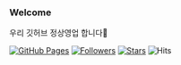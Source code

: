 ### Welcome
우리 깃허브 정상영업 합니다🔨

<!-- 
임시로 가려둠

![Anurag's GitHub stats](https://github-readme-stats.vercel.app/api?username=jwpark0625&show_icons=true&theme=tokyonight&layout=compact&locale=kr)

[![Top Langs](https://github-readme-stats.vercel.app/api/top-langs/?username=jwpark0625&show_icons=true&theme=tokyonight&layout=compact&locale=kr)](https://github.com/anuraghazra/github-readme-stats)
-->

[![GitHub Pages](https://img.shields.io/badge/-GitHub%20Pages-6495ED?logo=Github)](https://jwpark0625.github.io/)
[![Followers](https://img.shields.io/github/followers/jwpark0625)](https://github.com/jwpark0625?tab=followers)
[![Stars](https://img.shields.io/github/stars/jwpark0625)](https://github.com/jwpark0625?tab=stars)
![Hits](https://hits.seeyoufarm.com/api/count/incr/badge.svg?url=https%3A%2F%2Fgithub.com%2Fjwpark0625%2Fhit-counter)



